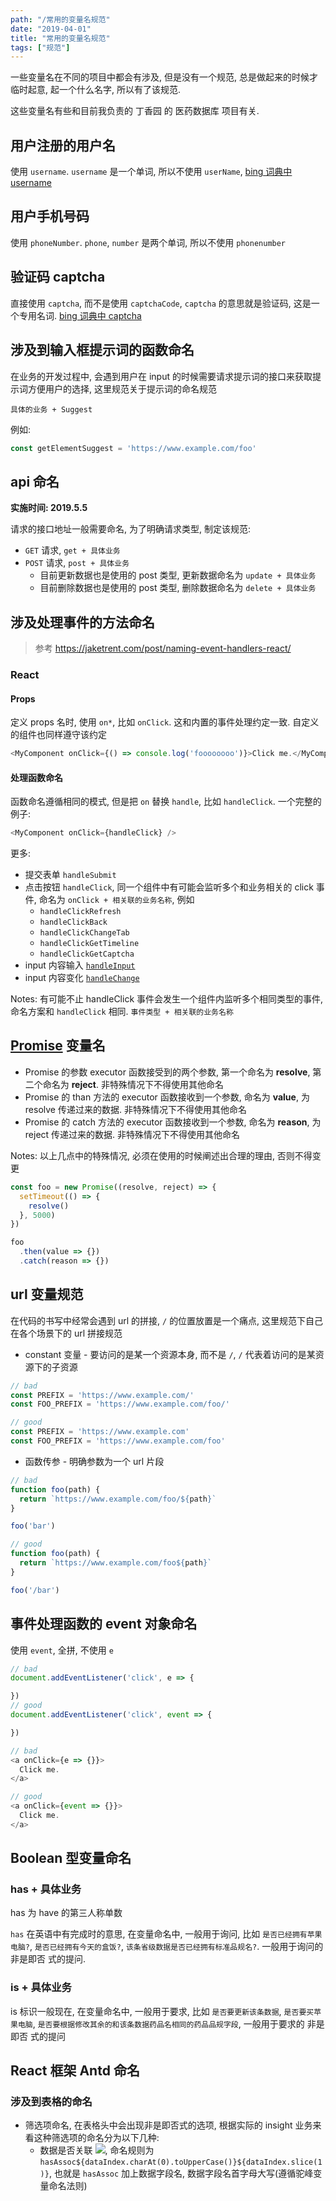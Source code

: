 ```yaml
---
path: "/常用的变量名规范"
date: "2019-04-01"
title: "常用的变量名规范"
tags: ["规范"]
---
```


一些变量名在不同的项目中都会有涉及, 但是没有一个规范, 总是做起来的时候才临时起意, 起一个什么名字, 所以有了该规范.

这些变量名有些和目前我负责的 丁香园 的 医药数据库 项目有关.

## 用户注册的用户名

使用 `username`. `username` 是一个单词, 所以不使用 `userName`, [bing 词典中 username](https://cn.bing.com/dict/search?q=username&qs=n&form=Z9LH5&sp=-1&pq=username&sc=2-8&sk=&cvid=8E5F5BD580FC41D49F6083637FC5FAC4)

## 用户手机号码

使用 `phoneNumber`. `phone`, `number` 是两个单词, 所以不使用 `phonenumber`

## 验证码 captcha

直接使用 `captcha`, 而不是使用 `captchaCode`, `captcha` 的意思就是验证码, 这是一个专用名词. [bing 词典中 captcha](https://cn.bing.com/dict/search?q=captcha&qs=n&form=Z9LH5&sp=-1&pq=captcha&sc=2-7&sk=&cvid=D822011928834B489EEC58D85D1DA17B)

## 涉及到输入框提示词的函数命名

在业务的开发过程中, 会遇到用户在 input 的时候需要请求提示词的接口来获取提示词方便用户的选择, 这里规范关于提示词的命名规范

`具体的业务 + Suggest`

例如:

```js
const getElementSuggest = 'https://www.example.com/foo'
```

## api 命名

**实施时间: 2019.5.5**

请求的接口地址一般需要命名, 为了明确请求类型, 制定该规范:

* `GET` 请求, `get + 具体业务`
* `POST` 请求, `post + 具体业务`
  * 目前更新数据也是使用的 post 类型, 更新数据命名为 `update + 具体业务`
  * 目前删除数据也是使用的 post 类型, 删除数据命名为 `delete + 具体业务`

## 涉及处理事件的方法命名

> 参考
> https://jaketrent.com/post/naming-event-handlers-react/
>

### React

#### Props

定义 props 名时, 使用 `on*`, 比如 `onClick`. 这和内置的事件处理约定一致. 自定义的组件也同样遵守该约定

```js
<MyComponent onClick={() => console.log('foooooooo')}>Click me.</MyComponent>
```

#### 处理函数命名

函数命名遵循相同的模式, 但是把 `on` 替换 `handle`, 比如 `handleClick`. 一个完整的例子:

```js
<MyComponent onClick={handleClick} />
```

更多:

* 提交表单 `handleSubmit`
* 点击按钮 `handleClick`, 同一个组件中有可能会监听多个和业务相关的 click 事件, 命名为 `onClick + 相关联的业务名称`, 例如
  * `handleClickRefresh`
  * `handleClickBack`
  * `handleClickChangeTab`
  * `handleClickGetTimeline`
  * `handleClickGetCaptcha`
* input 内容输入 [`handleInput`](https://developer.mozilla.org/en-US/docs/Web/API/GlobalEventHandlers/oninput)
* input 内容变化 [`handleChange`](https://developer.mozilla.org/en-US/docs/Web/API/GlobalEventHandlers/onchange)

Notes: 有可能不止 handleClick 事件会发生一个组件内监听多个相同类型的事件, 命名方案和 `handleClick` 相同. `事件类型 + 相关联的业务名称`

## [Promise][promise] 变量名

* Promise 的参数 executor 函数接受到的两个参数, 第一个命名为 **resolve**, 第二个命名为 **reject**. 非特殊情况下不得使用其他命名
* Promise 的 than 方法的 executor 函数接收到一个参数, 命名为 **value**, 为 resolve 传递过来的数据. 非特殊情况下不得使用其他命名
* Promise 的 catch 方法的 executor 函数接收到一个参数, 命名为 **reason**, 为 reject 传递过来的数据. 非特殊情况下不得使用其他命名

Notes: 以上几点中的特殊情况, 必须在使用的时候阐述出合理的理由, 否则不得变更

```js
const foo = new Promise((resolve, reject) => {
  setTimeout(() => {
    resolve()
  }, 5000)
})

foo
  .then(value => {})
  .catch(reason => {})
```

## url 变量规范

在代码的书写中经常会遇到 url 的拼接, `/` 的位置放置是一个痛点, 这里规范下自己在各个场景下的 url 拼接规范

* constant 变量 - 要访问的是某一个资源本身, 而不是 `/`, `/` 代表着访问的是某资源下的子资源

```js
// bad
const PREFIX = 'https://www.example.com/'
const FOO_PREFIX = 'https://www.example.com/foo/'

// good
const PREFIX = 'https://www.example.com'
const FOO_PREFIX = 'https://www.example.com/foo'
```

* 函数传参 - 明确参数为一个 url 片段

```js
// bad
function foo(path) {
  return `https://www.example.com/foo/${path}`
}

foo('bar')

// good
function foo(path) {
  return `https://www.example.com/foo${path}`
}

foo('/bar')
```

## 事件处理函数的 event 对象命名

使用 `event`, 全拼, 不使用 `e`

```js
// bad
document.addEventListener('click', e => {

})
// good
document.addEventListener('click', event => {

})
```

```js
// bad
<a onClick={e => {}}>
  Click me.
</a>

// good
<a onClick={event => {}}>
  Click me.
</a>
```

## Boolean 型变量命名

### has + 具体业务

has 为 have 的第三人称单数

`has` 在英语中有完成时的意思, 在变量命名中, 一般用于询问, 比如 `是否已经拥有苹果电脑?`, `是否已经拥有今天的盒饭?`, `该条省级数据是否已经拥有标准品规名?`. 一般用于询问的 非是即否 式的提问.

### is + 具体业务

is 标识一般现在, 在变量命名中, 一般用于要求, 比如 `是否要更新该条数据`, `是否要买苹果电脑`, `是否要根据修改其余的和该条数据药品名相同的药品品规字段`, 一般用于要求的 非是即否 式的提问

[promise]: https://developer.mozilla.org/en-US/docs/Web/JavaScript/Reference/Global_Objects/Promise

## React 框架 Antd 命名

### 涉及到表格的命名

* 筛选项命名, 在表格头中会出现非是即否式的选项, 根据实际的 insight 业务来看这种筛选项的命名分为以下几种:
  * 数据是否关联 ![](../../images/EDCCB35E-1408-42BD-B541-B4FDB859F10B.png), 命名规则为 `hasAssoc${dataIndex.charAt(0).toUpperCase()}${dataIndex.slice(1)}`, 也就是 `hasAssoc` 加上数据字段名, 数据字段名首字母大写(遵循驼峰变量命名法则)